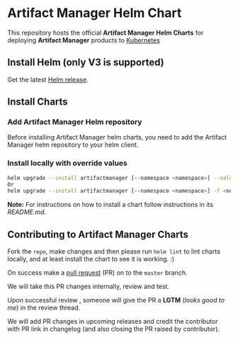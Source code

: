 # Artifact Manager Helm Chart

This repository hosts the official **Artifact Manager Helm Charts** for deploying **Artifact Manager** products to [Kubernetes](https://kubernetes.io/)

## Install Helm (only V3 is supported)

Get the latest [Helm release](https://github.com/helm/helm#install).

## Install Charts

### Add Artifact Manager Helm repository

Before installing Artifact Manager helm charts, you need to add the Artifact Manager helm repository to your helm client.

### Install locally with override values

```bash
helm upgrade --install artifactmanager [--namespace <namespace>] --values <new file name>.yaml
Or
helm upgrade --install artifactmanager [--namespace <namespace>] -f <new file name>.yaml
```

**Note:** For instructions on how to install a chart follow instructions in its _README.md_.

## Contributing to Artifact Manager Charts

Fork the `repo`, make changes and then please run `helm lint` to lint charts locally, and at least install the chart to see it is working. :)

On success make a [pull request](https://help.github.com/articles/using-pull-requests) (PR) on to the `master` branch.

We will take this PR changes internally, review and test.

Upon successful review , someone will give the PR a __LGTM__ (_looks good to me_) in the review thread.

We will add PR changes in upcoming releases and credit the contributor with PR link in changelog (and also closing the PR raised by contributor).


